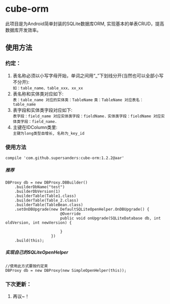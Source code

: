 # cube-orm
此项目是为Android简单封装的SQLite数据库ORM, 实现基本的单表CRUD，提高数据库开发效率。
## 使用方法
### 约定：
1. 表名称必须以小写字母开始，单词之间用“_”下划线分开(当然也可以全部小写不分开):<br>
	`如：table_name、table_xxx、xx_xx`
2. 表名称和实体类对应如下:<br>
	`表：table_name 对应的实体类：TableName`
	`类：TableName 对应表名：table_name`
3. 表字段和实体类字段对应如下:<br>
	`表字段：field_name 对应实体类字段：fieldName.`
	`实体类字段：fieldName 对应实体类字段：field_name.`
4. 主键在IDColumn类里:<br>
	`主键为long类型自增长, 名称为_key_id`
	
### 使用方法
    compile 'com.github.supersanders:cube-orm:1.2.2@aar'
##### 推荐
	DBProxy db = new DBProxy.DBBuilder()
        .builderDbName("test")
        .builderDbVersion(1)
        .builderTable(Table1.class)
        .builderTable(Table_2.class)
        .builderTable(TableBean.class)
        .setOnDBUpgrade(new DefaultSQLiteOpenHelper.OnDBUpgrade() {
                            @Override
                            public void onUpgrade(SQLiteDatabase db, int oldVersion, int newVersion) {

                            }
                        })
        .build(this);
##### 实现自己的SQLiteOpenHelper
    //使用此方式要按约定来
    DBProxy db = new DBProxy(new SimpleOpenHelper(this));
### 下次更新：
1. 再议~！

